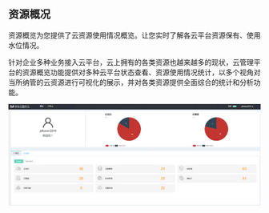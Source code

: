 
## 资源概况

资源概览为您提供了云资源使用情况概览。让您实时了解各云平台资源保有、使用水位情况。

针对企业多种业务接入云平台，云上拥有的各类资源也越来越多的现状，云管理平台的资源概览功能提供对多种云平台状态查看、资源使用情况统计，以多个视角对当所纳管的云资源进行可视化的展示，并对各类资源提供全面综合的统计和分析功能。

![dashboard](../../../../image/JDFusion/dashboard.png)
